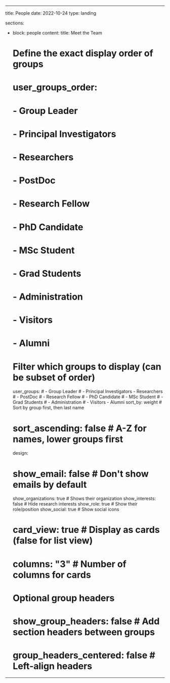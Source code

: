 
---
title: People
date: 2022-10-24
type: landing

sections:
  - block: people
    content:
      title: Meet the Team
      # Define the exact display order of groups
      # user_groups_order:
      #   - Group Leader
      #   - Principal Investigators
      #   - Researchers
      #   - PostDoc
      #   - Research Fellow
      #   - PhD Candidate
      #   - MSc Student
      #   - Grad Students
      #   - Administration
      #   - Visitors
      #   - Alumni
      
      # Filter which groups to display (can be subset of order)
      user_groups:
        # - Group Leader
        # - Principal Investigators
        - Researchers
        # - PostDoc
        # - Research Fellow
        # - PhD Candidate
        # - MSc Student
        # - Grad Students
        # - Administration
        # - Visitors
        - Alumni
      sort_by: weight  # Sort by group first, then last name
      # sort_ascending: false  # A-Z for names, lower groups first
    design:
      # show_email: false  # Don't show emails by default
      show_organizations: true  # Shows their organization
      show_interests: false  # Hide research interests
      show_role: true  # Show their role/position
      show_social: true  # Show social icons
      # card_view: true  # Display as cards (false for list view)
      # columns: "3"  # Number of columns for cards
      # Optional group headers
      # show_group_headers: false  # Add section headers between groups
      # group_headers_centered: false  # Left-align headers
---
        
